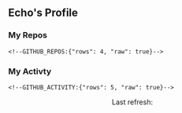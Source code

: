 ## Echo's Profile

### My Repos
```
<!--GITHUB_REPOS:{"rows": 4, "raw": true}-->
```

### My Activty
```
<!--GITHUB_ACTIVITY:{"rows": 5, "raw": true}-->
```

<p align="center">
  Last refresh: 
  <b><!--TIMESTAMP:{"format": "dddd, MMMM Do YYYY"}--></b>
</p>
